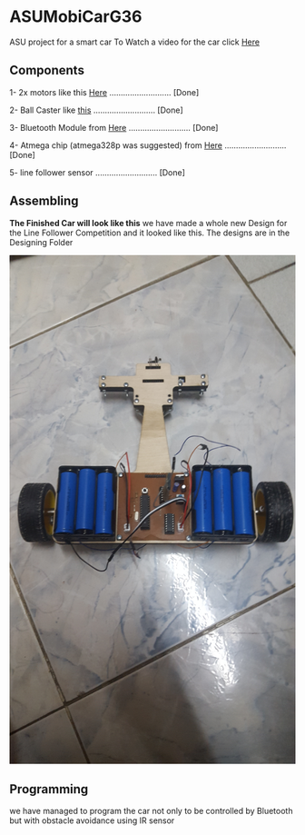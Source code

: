 # ASUMobiCarG36
ASU project for a smart car
To Watch a video for the car click [Here](https://youtu.be/Kc8boilaBuo)

## Components

1- 2x motors like this [Here](https://store.fut-electronics.com/products/dc-geared-motor-with-metal-gear-8-8kg-250rpm-12v-1) ........................... [Done]

2- Ball Caster like [this](https://www.robotshop.com/en/pololu-ball-caster-3-8-in-metal-ball.html) ........................... [Done]

3- Bluetooth Module from [Here](https://store.fut-electronics.com/products/serial-bluetooth-module-master-slave) ........................... [Done]

4- Atmega chip (atmega328p was suggested) from [Here](https://store.fut-electronics.com/products/atmega328-microcontroller-with-bootloader-for-uno) ........................... [Done]

5- line follower sensor ........................... [Done]

## Assembling

**The Finished Car will look like this**
we have made a whole new Design for the Line Follower Competition and it looked like this.
The designs are in the Designing Folder

![all text](https://github.com/MohamedAliRashad/ASUMobiCarG36/blob/master/Designing/Car_photo.jpg)

## Programming
we have managed to program the car not only to be controlled by Bluetooth but with obstacle avoidance using IR sensor
